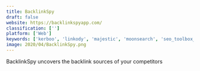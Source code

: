 ```yaml
---
title: BacklinkSpy
draft: false 
website: https://backlinkspyapp.com/
classification: ['']
platform: ['Web']
keywords: ['kerboo', 'linkody', 'majestic', 'moonsearch', 'seo_toolbox_by_oncrawl', 'serpstash', 'serpstream', 'screaming_frog_seo_spider', 'site_audit_by_ahrefs', 'cognitiveseo']
image: 2020/04/BacklinkSpy.png
---
```

BacklinkSpy uncovers the backlink sources of your competitors